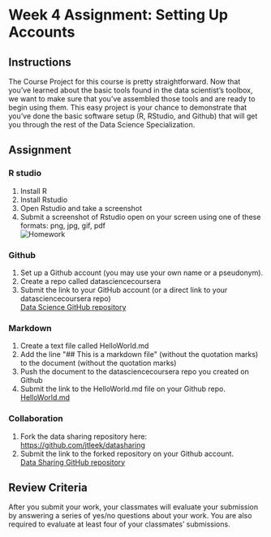 # Week 4 Assignment: Setting Up Accounts

## Instructions
The Course Project for this course is pretty straightforward. Now that you’ve learned about the basic tools found in the data scientist’s toolbox, we want to make sure that you’ve assembled those tools and are ready to begin using them. This easy project is your chance to demonstrate that you’ve done the basic software setup (R, RStudio, and Github) that will get you through the rest of the Data Science Specialization.

## Assignment
### R studio
1. Install R 
2. Install Rstudio
3. Open Rstudio and take a screenshot
4. Submit a screenshot of Rstudio open on your screen using one of these formats: png, jpg, gif, pdf  
![Homework](https://github.com/wamber-aww/coursera-data-science/blob/gh-pages/Course1_DataScientistsToolbox/W4RstudioScreenShot.png)

### Github
1. Set up a Github account (you may use your own name or a pseudonym).
2. Create a repo called datasciencecoursera
3. Submit the link to your GitHub account (or a direct link to your datasciencecoursera repo)  
[Data Science GitHub repository](https://github.com/wamber-aww/coursera-data-science)

### Markdown
1. Create a text file called HelloWorld.md
2. Add the line "## This is a markdown file" (without the quotation marks) to the document (without the quotation marks)
3. Push the document to the datasciencecoursera repo you created on Github
4. Submit the link to the HelloWorld.md file on your Github repo.  
[HelloWorld.md](https://github.com/wamber-aww/coursera-data-science/blob/gh-pages/Course1_DataScientistsToolbox/HelloWorld.md)

### Collaboration
1. Fork the data sharing repository here: <https://github.com/jtleek/datasharing>
2. Submit the link to the forked repository on your Github account.  
[Data Sharing GitHub repository](https://github.com/wamber-aww/datasharing)

## Review Criteria
After you submit your work, your classmates will evaluate your submission by answering a series of yes/no questions about your work. You are also required to evaluate at least four of your classmates’ submissions.

